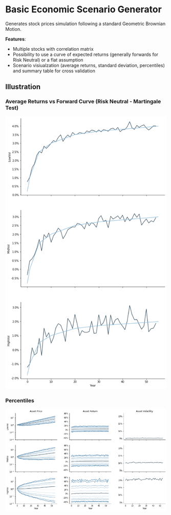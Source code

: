 # Basic Economic Scenario Generator

Generates stock prices simulation following a standard Geometric Brownian Motion.


**Features**:
* Multiple stocks with correlation matrix
* Possibility to use a curve of expected returns (generally forwards for Risk Neutral) or a flat assumption
* Scenario visiualzation (average returns, standard deviation, percentiles) and summary table for cross validation


## Illustration

### Average Returns vs Forward Curve (Risk Neutral - Martingale Test)
![alt text](https://github.com/pascal-winter/esg/blob/master/Esg_Returns.png?raw=true)

### Percentiles
![alt text](https://github.com/pascal-winter/esg/blob/master/Esg_Percentile.png)
